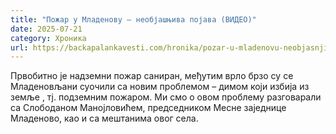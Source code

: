 ```yaml
---
title: "Пожар у Младенову – необјашњива појава (ВИДЕО)"
date: 2025-07-21
category: Хроника
url: https://backapalankavesti.com/hronika/pozar-u-mladenovu-neobjasnjiva-pojava-video/
---
```


Првобитно је надземни пожар саниран, међутим врло брзо су се Младеновљани суочили са новим проблемом – димом који избија из земље , тј. подземним пожаром. Ми смо о овом проблему разговарали са Слободаном Манојловићем, председником Месне заједнице Младеново, као и са мештанима овог села.
